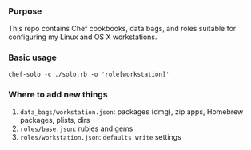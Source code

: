 ### Purpose
This repo contains Chef cookbooks, data bags, and roles suitable for configuring my Linux and OS X workstations.

### Basic usage

    chef-solo -c ./solo.rb -o 'role[workstation]'

### Where to add new things

1. `data_bags/workstation.json`: packages (dmg), zip apps, Homebrew packages, plists, dirs
2. `roles/base.json`: rubies and gems
3. `roles/workstation.json`: `defaults write` settings
